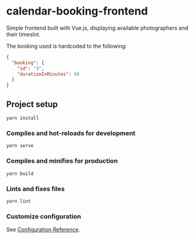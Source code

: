 # calendar-booking-frontend
Simple frontend built with Vue.js, displaying available photographers and their timeslot.

The booking used is hardcoded to the following:
```json
{
  "booking": {
    "id": "3",
    "durationInMinutes": 90
  }
}
```

## Project setup
```
yarn install
```

### Compiles and hot-reloads for development
```
yarn serve
```

### Compiles and minifies for production
```
yarn build
```

### Lints and fixes files
```
yarn lint
```

### Customize configuration
See [Configuration Reference](https://cli.vuejs.org/config/).
